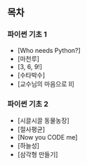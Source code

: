 ## 목차

### 파이썬 기초 1 

* [Who needs Python?]
* [마천루]
* [3, 6, 9!]
* [수타박수]
* [교수님의 마음으로 II]

### 파이썬 기초 2

* [시끌시끌 동물농장]
* [절사평균]
* [Now you CODE me]
* [하늘성]
* [삼각형 만들기]
